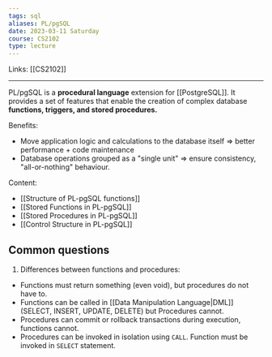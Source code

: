 ```yaml
---
tags: sql
aliases: PL/pgSQL
date: 2023-03-11 Saturday
course: CS2102
type: lecture
---
```

Links: [[CS2102]]
- - -

PL/pgSQL is a **procedural language** extension for [[PostgreSQL]]. It provides a set of features that enable the creation of complex database **functions, triggers, and stored procedures.**

Benefits:
- Move application logic and calculations to the database itself => better performance + code maintenance
- Database operations grouped as a "single unit" => ensure consistency, "all-or-nothing" behaviour.

Content:
- [[Structure of PL-pgSQL functions]]
- [[Stored Functions in PL-pgSQL]]
- [[Stored Procedures in PL-pgSQL]]
- [[Control Structure in PL-pgSQL]]

## Common questions

1. Differences between functions and procedures:
- Functions must return something (even void), but procedures do not have to.
- Functions can be called in [[Data Manipulation Language|DML]] (SELECT, INSERT, UPDATE, DELETE) but Procedures cannot.
- Procedures can commit or rollback transactions during execution, functions cannot.
- Procedures can be invoked in isolation using `CALL`. Function must be invoked in `SELECT` statement.

